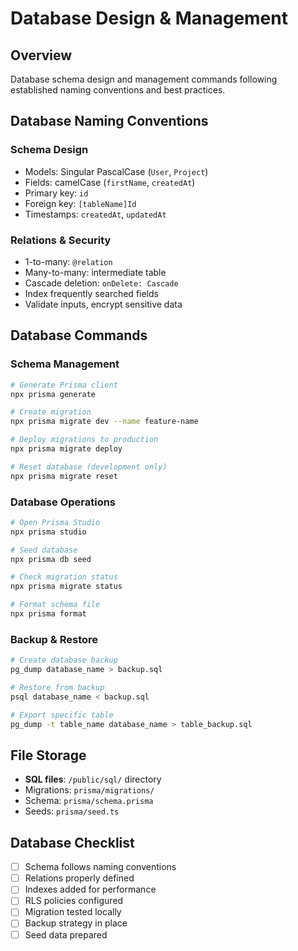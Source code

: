 # Database Design & Management

## Overview

Database schema design and management commands following established naming conventions and best practices.

## Database Naming Conventions

### Schema Design

- Models: Singular PascalCase (`User`, `Project`)
- Fields: camelCase (`firstName`, `createdAt`)
- Primary key: `id`
- Foreign key: `[tableName]Id`
- Timestamps: `createdAt`, `updatedAt`

### Relations & Security

- 1-to-many: `@relation`
- Many-to-many: intermediate table
- Cascade deletion: `onDelete: Cascade`
- Index frequently searched fields
- Validate inputs, encrypt sensitive data

## Database Commands

### Schema Management

```bash
# Generate Prisma client
npx prisma generate

# Create migration
npx prisma migrate dev --name feature-name

# Deploy migrations to production
npx prisma migrate deploy

# Reset database (development only)
npx prisma migrate reset
```

### Database Operations

```bash
# Open Prisma Studio
npx prisma studio

# Seed database
npx prisma db seed

# Check migration status
npx prisma migrate status

# Format schema file
npx prisma format
```

### Backup & Restore

```bash
# Create database backup
pg_dump database_name > backup.sql

# Restore from backup
psql database_name < backup.sql

# Export specific table
pg_dump -t table_name database_name > table_backup.sql
```

## File Storage

- **SQL files**: `/public/sql/` directory
- Migrations: `prisma/migrations/`
- Schema: `prisma/schema.prisma`
- Seeds: `prisma/seed.ts`

## Database Checklist

- [ ] Schema follows naming conventions
- [ ] Relations properly defined
- [ ] Indexes added for performance
- [ ] RLS policies configured
- [ ] Migration tested locally
- [ ] Backup strategy in place
- [ ] Seed data prepared

